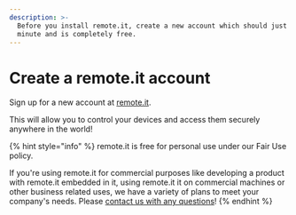 ```yaml
---
description: >-
  Before you install remote.it, create a new account which should just take a
  minute and is completely free.
---
```


# Create a remote.it account

Sign up for a new account at [remote.it](https://app.remote.it/auth/#/sign-up).

This will allow you to control your devices and access them securely anywhere in the world!

{% hint style="info" %}
remote.it is free for personal use under our Fair Use policy. 

If you're using remote.it for commercial purposes like developing a product with remote.it embedded in it, using remote.it it on commercial machines or other business related uses, we have a variety of plans to meet your company's needs. Please [contact us with any questions](https://remot3it.zendesk.com)!
{% endhint %}

